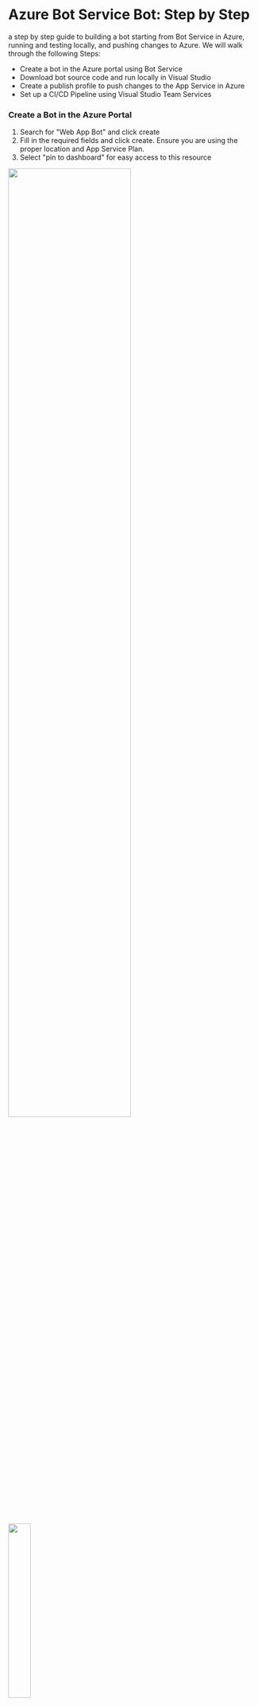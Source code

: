 # Azure Bot Service Bot: Step by Step
a step by step guide to building a bot starting from Bot Service in Azure, running and testing locally, and pushing changes to Azure. We will walk through the following Steps: 
- Create a bot in the Azure portal using Bot Service 
- Download bot source code and run locally in Visual Studio 
- Create a publish profile to push changes to the App Service in Azure 
- Set up a CI/CD Pipeline using Visual Studio Team Services

### Create a Bot in the Azure Portal 
1. Search for "Web App Bot" and click create
2. Fill in the required fields and click create. Ensure you are using the proper location and App Service Plan. 
3. Select "pin to dashboard" for easy access to this resource

<img src="https://raw.githubusercontent.com/SaMuma/stepbystepbot/master/images/1.PNG" height=70% width=70%/>
<img src="https://raw.githubusercontent.com/SaMuma/stepbystepbot/master/images/2.PNG" height=30% width=30%/>

### Download bot source code and run locally in Visual Studio 
##### Download the application code 
1. Navigate to your newly created Web App Bot 
2. Click on the build tab, and then select download zip file. (this step takes a minute) 
3. Extract the files to your desired location on your computer

<img src="https://raw.githubusercontent.com/SaMuma/stepbystepbot/master/images/5.PNG" height=70% width=70%/>

##### Open the project in Visual Studio 
1. Navigate to your project files and open the .sln file in visual studio
2. Ensure that Visual Studio is up to date by clicking the flag icon. Update if necessary.
<img src="https://raw.githubusercontent.com/SaMuma/stepbystepbot/master/images/6.5.PNG">
3. Ensure that all your NuGet packages are up to date (Project>PackageManager>Updates>Update all) 

##### Add Storage Settings
1. On the Azure portal, go to the app settings tab of your bot application, and take note of the AzureWebJobsStorage key value.
<img src="https://raw.githubusercontent.com/SaMuma/stepbystepbot/master/images/8.5.PNG" height=70% width=70%/>
2. In Visual Studio, open the solution explorer to see your files. Navigate to the web.config file, and in the appsettings, add the following line of code: 

```
<add key="AzureWebJobsStorage" value="" />
```

<img src="https://raw.githubusercontent.com/SaMuma/stepbystepbot/master/images/9.PNG">
Fill in the value with the one you just noted from your Azure portal. 

##### Test Locally using Bot Emulator
1. Run the Project using IIS Express. Take note of the IP Address that appears in the webpage that you are automatically directed to. 
2. Open BotFrameworkEmulator (you can download it here:https://docs.microsoft.com/en-us/azure/bot-service/bot-service-debug-emulator ) 
3. Enter the address from the webpage and append "/api/messages" to the end
Click connect and test out the chat

<img src="https://raw.githubusercontent.com/SaMuma/stepbystepbot/master/images/10.PNG" height=70% width=70%/>

At this point, here's what's going on. You have your bot app running in the cloud, and now you've downloaded a local copy which you are testing locally. Right now, these two apps are independent of one another.
So the next step is to create a publish process from your local Visual Studio project to your app service online. 

### Create a publish profile to push changes to the App Service in Azure
Create a new Publish Profile
Note that this is only done the first time. After this, all collaborators on an app will be able to see the publish profile already created in their Visual Studio tool and can just use that. 
1. Right click on your solution and select publish…
2. Create a publish profile by navigating to the proper resource group and app service. 
3. Click publish and note that the site you are directed to is azure hosted, as opposed to the local IP address it directed to when you ran it locally. Your local bot has been published to azure!

<img src="https://raw.githubusercontent.com/SaMuma/stepbystepbot/master/images/11.PNG" height=30% width=30% /> <img src="https://raw.githubusercontent.com/SaMuma/stepbystepbot/master/images/13.PNG" height=70% width=70%/>

Now that we have the capability to push our local project to the cloud, we can set up a continuous integration/ delivery pipeline using VSTS. 

### Set up a CI/CD Pipeline using Visual Studio Team Services
